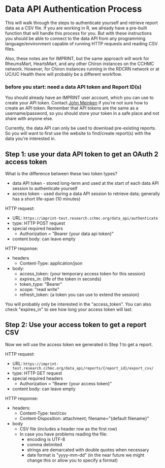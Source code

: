 # Data API Authentication Process

This will walk through the steps to authenticate yourself and retrieve report data as a CSV file. If you are working in R, we already have a pre-built function that will handle this process for you. But with these instructions you should be able to connect to the data API from any programming language/environment capable of running HTTP requests and reading CSV files.

Also, these notes are for IMPRINT, but the same approach will work for RheumsMart, HeartsMart, and any other Chiron instances on the CCHMC network. However, for Chiron instances running in the RDCRN network or at UC/UC Health there will probably be a different workflow.

### before you start: need a data API token and Report ID(s)

You should already have an IMPRINT user account, which you can use to create your API token. Contact [John Meinken](john.meinken@cchmc.org) if you're not sure how to create an API token. Remember that API tokens are the same as a username/password, so you should store your token in a safe place and not share with anyone else.

Currently, the data API can only be used to download pre-existing reports. So you will want to first use the website to find/create report(s) with the data you're interested in.

## Step 1: use your data API token to get an OAuth 2 access token

What is the difference between these two token types?
- data API token - stored long-term and used at the start of each data API session to authenticate yourself 
- access token - used during a data API session to retrieve data; generally has a short life-span (10 minutes)

HTTP request:
- URL: `https://imprint-test.research.cchmc.org/data_api/authenticate`
- type: HTTP POST request
- special required headers
	- Authorization = "Bearer {your data api token}"
- content body: can leave empty

HTTP response:
- headers
	- Content-Type: application/json
- body:
	- access_token: {your temporary access token for this session}
	- expires_in: {life of the token in seconds}
	- token_type: "Bearer"
	- scope: "read write"
	- refresh_token: {a token you can use to extend the session}

You will probably only be interested in the "access_token". You can also check "expires_in" to see how long your access token will last.

## Step 2: Use your access token to get a report CSV

Now we will use the access token we generated in Step 1 to get a report.

HTTP request:
- URL: `https://imprint-test.research.cchmc.org/data_api/reports/{report_id}/export_csv/`
- type: HTTP GET request
- special required headers
	- Authorization = "Bearer {your access token}"
- content body: can leave empty

HTTP response:
- headers:
	- Content-Type: text/csv
	- Content-Disposition: attachment; filename="{default filename}"
- body
	- CSV file (includes a header row as the first row)
	- In case you have problems reading the file:
		- encoding is UTF-8
		- comma delimited
		- strings are demarcated with double quotes when necessary
		- date format is "yyyy-mm-dd" (in the near future we might change this or allow you to specify a format)